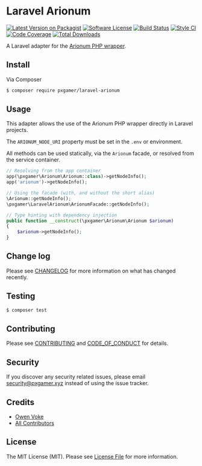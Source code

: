 # Laravel Arionum

[![Latest Version on Packagist][ico-version]][link-packagist]
[![Software License][ico-license]](LICENSE.md)
[![Build Status][ico-github-actions]][link-github-actions]
[![Style CI][ico-styleci]][link-styleci]
[![Code Coverage][ico-code-quality]][link-code-quality]
[![Total Downloads][ico-downloads]][link-downloads]

A Laravel adapter for the [Arionum PHP wrapper][link-arionum-php].

## Install

Via Composer

```bash
$ composer require pxgamer/laravel-arionum
```

## Usage

This adapter allows the use of the Arionum PHP wrapper directly in Laravel projects.

The `ARIONUM_NODE_URI` property must be set in the `.env` or environment.

All methods can be used statically, via the `Arionum` facade, or resolved from the service container.

```php
// Resolving from the app container
app(\pxgamer\Arionum\Arionum::class)->getNodeInfo();
app('arionum')->getNodeInfo();

// Using the facade (with, and without the short alias)
\Arionum::getNodeInfo();
\pxgamer\LaravelArionum\ArionumFacade::getNodeInfo();

// Type hinting with dependency injection
public function __construct(\pxgamer\Arionum\Arionum $arionum)
{
    $arionum->getNodeInfo();
}
```

## Change log

Please see [CHANGELOG](CHANGELOG.md) for more information on what has changed recently.

## Testing

```bash
$ composer test
```

## Contributing

Please see [CONTRIBUTING](.github/CONTRIBUTING.md) and [CODE_OF_CONDUCT](.github/CODE_OF_CONDUCT.md) for details.

## Security

If you discover any security related issues, please email security@pxgamer.xyz instead of using the issue tracker.

## Credits

- [Owen Voke][link-author]
- [All Contributors][link-contributors]

## License

The MIT License (MIT). Please see [License File](LICENSE.md) for more information.

[ico-version]: https://img.shields.io/packagist/v/pxgamer/laravel-arionum.svg?style=flat-square
[ico-license]: https://img.shields.io/badge/license-MIT-brightgreen.svg?style=flat-square
[ico-github-actions]: https://img.shields.io/github/workflow/status/owenvoke/laravel-arionum/Continuous%20Integration.svg?style=flat-square
[ico-styleci]: https://styleci.io/repos/205146498/shield
[ico-code-quality]: https://img.shields.io/codecov/c/github/owenvoke/laravel-arionum.svg?style=flat-square
[ico-downloads]: https://img.shields.io/packagist/dt/pxgamer/laravel-arionum.svg?style=flat-square

[link-packagist]: https://packagist.org/packages/pxgamer/laravel-arionum
[link-github-actions]: https://github.com/owenvoke/laravel-arionum/actions
[link-styleci]: https://styleci.io/repos/205146498
[link-code-quality]: https://codecov.io/gh/owenvoke/laravel-arionum
[link-downloads]: https://packagist.org/packages/pxgamer/laravel-arionum
[link-arionum-php]: https://github.com/owenvoke/arionum-php
[link-author]: https://github.com/owenvoke
[link-contributors]: ../../contributors
